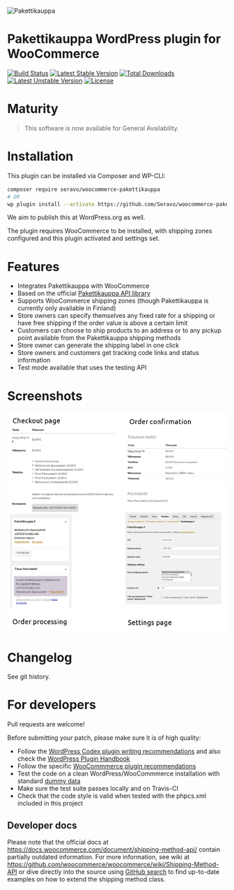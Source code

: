 ![Pakettikauppa](https://www.pakettikauppa.fi/load/pakettikauppa-logo.png)

# Pakettikauppa WordPress plugin for WooCommerce

[![Build Status](https://travis-ci.org/Seravo/woocommerce-pakettikauppa.svg?branch=master)](https://travis-ci.org/Seravo/woocommerce-pakettikauppa) [![Latest Stable Version](https://poser.pugx.org/seravo/woocommerce-pakettikauppa/v/stable)](https://packagist.org/packages/seravo/woocommerce-pakettikauppa) [![Total Downloads](https://poser.pugx.org/seravo/woocommerce-pakettikauppa/downloads)](https://packagist.org/packages/seravo/woocommerce-pakettikauppa) [![Latest Unstable Version](https://poser.pugx.org/seravo/woocommerce-pakettikauppa/v/unstable)](https://packagist.org/packages/seravo/woocommerce-pakettikauppa) [![License](https://poser.pugx.org/seravo/woocommerce-pakettikauppa/license)](https://packagist.org/packages/seravo/woocommerce-pakettikauppa)

# Maturity

> This software is now available for General Availability.

# Installation

This plugin can be installed via Composer and WP-CLI:

```sh
composer require seravo/woocommerce-pakettikauppa
# OR
wp plugin install --activate https://github.com/Seravo/woocommerce-pakettikauppa/archive/master.zip
```

We aim to publish this at WordPress.org as well.

The plugin requires WooCommerce to be installed, with shipping zones configured and this plugin activated and settings set.

# Features

* Integrates Pakettikauppa with WooCommerce
* Based on the official [Pakettikauppa API library](https://github.com/Pakettikauppa/api-library)
* Supports WooCommerce shipping zones (though Pakettikauppa is currently only available in Finland)
* Store owners can specify themselves any fixed rate for a shipping or have free shipping if the order value is above a certain limit
* Customers can choose to ship products to an address or to any pickup point available from the Pakettikauppa shipping methods
* Store owner can generate the shipping label in one click
* Store owners and customers get tracking code links and status information
* Test mode available that uses the testing API

# Screenshots

![Screenshots](screenshot.png)

# Changelog

See git history.

# For developers

Pull requests are welcome!

Before submitting your patch, please make sure it is of high quality:

* Follow the [WordPress Codex plugin writing recommendations](https://codex.wordpress.org/Writing_a_Plugin) and also check the [WordPress Plugin Handbook](https://developer.wordpress.org/plugins/)
* Follow the specific [WooCommmerce plugin recommendations](https://docs.woocommerce.com/document/create-a-plugin/)
* Test the code on a clean WordPress/WooCommmerce installation with standard [dummy data](https://docs.woocommerce.com/document/importing-woocommerce-dummy-data/)
* Make sure the test suite passes locally and on Travis-CI
* Check that the code style is valid when tested with the phpcs.xml included in this project

## Developer docs

Please note that the official docs at https://docs.woocommerce.com/document/shipping-method-api/ contain partially outdated information. For more information, see wiki at https://github.com/woocommerce/woocommerce/wiki/Shipping-Method-API or dive directly into the source using [GitHub search](https://github.com/woocommerce/woocommerce/search?utf8=%E2%9C%93&q=extends+WC_Shipping_Method&type=) to find up-to-date examples on how to extend the shipping method class.
